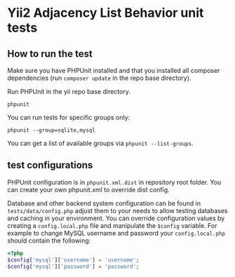 # Yii2 Adjacency List Behavior unit tests

## How to run the test

Make sure you have PHPUnit installed and that you installed all composer dependencies (run `composer update` in the repo base directory).

Run PHPUnit in the yii repo base directory.

```
phpunit
```

You can run tests for specific groups only:

```
phpunit --group=sqlite,mysql
```

You can get a list of available groups via `phpunit --list-groups`.

## test configurations

PHPUnit configuration is in `phpunit.xml.dist` in repository root folder.
You can create your own phpunit.xml to override dist config.

Database and other backend system configuration can be found in `tests/data/config.php`
adjust them to your needs to allow testing databases and caching in your environment.
You can override configuration values by creating a `config.local.php` file
and manipulate the `$config` variable.
For example to change MySQL username and password your `config.local.php` should
contain the following:

```php
<?php
$config['mysql']['username'] = 'username';
$config['mysql']['password'] = 'password';
```